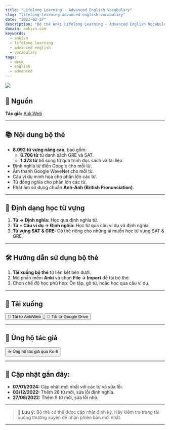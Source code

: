 ```yaml
---
title: "Lifelong Learning - Advanced English Vocabulary"
slug: "lifelong-learning-advanced-english-vocabulary"
date: "2023-02-27"
description: "Bộ thẻ Anki Lifelong Learning - Advanced English Vocabulary với hơn 8.092 từ vựng nâng cao, bao gồm định nghĩa, phát âm và ví dụ minh họa."
domain: ankivn.com
keywords:
  - ankivn
  - lifelong learning
  - advanced english
  - vocabulary
tags:
  - deck
  - english
  - advanced
---
```


![](../../static/images/pasted-image-20250108140547.png)

<!--truncate-->

## 📖 **Nguồn**  
**Tác giả:** [AnkiWeb](https://ankiweb.net/shared/info/1748072575)  

---

## 📚 **Nội dung bộ thẻ**  

- **8.092 từ vựng nâng cao**, bao gồm:  
  - **6.706 từ** từ danh sách GRE và SAT.  
  - **1.373 từ** bổ sung từ quá trình đọc sách và tài liệu.  
- Định nghĩa từ điển Google cho mỗi từ.  
- Âm thanh Google WaveNet cho mỗi từ.  
- Câu ví dụ minh họa cho phần lớn các từ.  
- Từ đồng nghĩa cho phần lớn các từ.  
- Phát âm sử dụng chuẩn **Anh-Anh (British Pronunciation)**.  

---

## 📝 **Định dạng học từ vựng**  

1. **Từ → Định nghĩa:** Học qua định nghĩa từ.  
2. **Từ + Câu ví dụ → Định nghĩa:** Học từ qua câu ví dụ và định nghĩa.  
3. **Từ vựng SAT & GRE:** Có thẻ riêng cho những ai muốn học từ vựng SAT & GRE.  

---

## 🛠️ **Hướng dẫn sử dụng bộ thẻ**  

1. **Tải xuống bộ thẻ** từ liên kết bên dưới.  
2. Mở phần mềm **Anki** và chọn **File → Import** để tải bộ thẻ.  
3. Chọn chế độ học phù hợp: Ôn tập, gõ từ, hoặc học qua câu ví dụ.  

---

## 🔗 **Tải xuống**

<div style={{ display: 'flex', justifyContent: 'left', gap: '20px' }}>
  <a href="https://ankiweb.net/shared/info/1748072575" target="_blank">
    <button class="buttonPrimary" type="button">🚀 Tải từ AnkiWeb</button>
  </a>
  <a href="https://drive.google.com/file/d/11eBVVT0Uyspl_gbYP6s9I61KK4J61-Jd/view?usp=drive_link" target="_blank">
    <button class="buttonPrimary" type="button">📁 Tải từ Google Drive</button>
  </a>
</div>

---

## 💖 **Ủng hộ tác giả**

<div style={{ display: 'flex', justifyContent: 'center', marginTop: '20px', marginBottom: '20px' }}>
  <a href="https://ko-fi.com/ankideckauthor" target="_blank">
    <button class="buttonPrimary" type="button" style={{ backgroundColor: '#FF5E5B', color: '#fff', fontWeight: 'bold', padding: '10px 20px', borderRadius: '8px', cursor: 'pointer' }}>
      ☕ Ủng hộ tác giả qua Ko-fi
    </button>
  </a>
</div>

---

## 💬 **Cập nhật gần đây:**  

- **07/01/2024:** Cập nhật mới nhất với các từ và sửa lỗi.  
- **03/12/2022:** Thêm 26 từ mới, sửa lỗi định nghĩa.  
- **27/08/2022:** Thêm 9 từ mới, sửa lỗi nhỏ.  

---

> **📌 Lưu ý:** Bộ thẻ có thể được cập nhật định kỳ. Hãy kiểm tra trang tải xuống thường xuyên để nhận phiên bản mới nhất.

---
